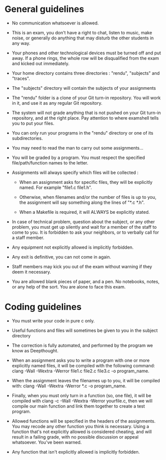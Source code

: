 # General guidelines

* No communication whatsoever is allowed.

* This is an exam, you don't have a right to chat, listen to music, make noise, or generally do anything that may disturb the other students in any way.

* Your phones and other technological devices must be turned off and put away. If a phone rings, the whole row will be disqualified from the exam and kicked out immediately.

* Your home directory contains three directories : "rendu", "subjects" and "traces".

* The "subjects" directory will contain the subjects of your assignments

* The "rendu" folder is a clone of your Git turn-in repository. You will work in it, and use it as any regular Git repository.

* The system will not grade anything that is not pushed on your Git turn-in repository, and at the right place. Pay attention to where examshell tells you to put your files.

* You can only run your programs in the "rendu" directory or one of its subdirectories.

* You may need to read the man to carry out some assignments...

* You will be graded by a program. You must respect the specified file/path/function names to the letter.

* Assignments will always specify which files will be collected :

  * When an assignment asks for specific files, they will be explicitly named. For example "file1.c file1.h".

  * Otherwise, when filenames and/or the number of files is up to you, the assignment will say something along the lines of "*.c *.h".

  * When a Makefile is required, it will ALWAYS be explicitly stated.

* In case of technical problem, question about the subject, or any other problem, you must get up silently and wait for a member of the staff to come to you. It is forbidden to ask your neighbors, or to verbally call for a staff member.

* Any equipment not explicitly allowed is implicitly forbidden.

* Any exit is definitive, you can not come in again.

* Staff members may kick you out of the exam without warning if they deem it necessary.

* You are allowed blank pieces of paper, and a pen. No notebooks, notes, or any help of the sort. You are alone to face this exam.

# Coding guidelines

* You must write your code in pure c only.

* Useful functions and files will sometimes be given to you in the subject directory

* The correction is fully automated, and performed by the program we know as Deepthought.

* When an assignment asks you to write a program with one or more explicitly named files, it will be compiled with the following command: clang -Wall -Wextra -Werror file1.c file2.c file3.c -o program_name.

* When the assignment leaves the filenames up to you, it will be compiled with: clang -Wall -Wextra -Werror *.c -o program_name.

* Finally, when you must only turn in a function (so, one file), it will be compiled with clang -c -Wall -Wextra -Werror yourfile.c, then we will compile our main function and link them together to create a test program.

* Allowed functions will be specified in the headers of the assignments.  You may recode any other function you think is necessary. Using a function that's not explicitly allowed is considered cheating, and will result in a failing grade, with no possible discussion or appeal whatsoever.  You've been warned.

* Any function that isn't explicitly allowed is implicitly forbidden.
